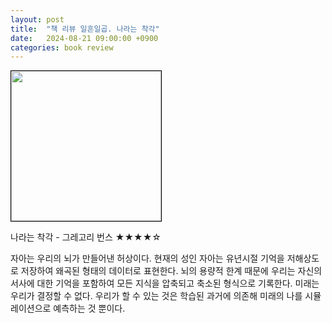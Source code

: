```yaml
---
layout: post
title:  "책 리뷰 일흔일곱. 나라는 착각"
date:   2024-08-21 09:00:00 +0900
categories: book review
---
```

<img width=240px style="border:1px solid black;" src="https://shopping-phinf.pstatic.net/main_4941582/49415826442.20240726234552.jpg?type=f640">  
  
나라는 착각 - 그레고리 번스 ★★★★☆  
  
자아는 우리의 뇌가 만들어낸 허상이다. 현재의 성인 자아는 유년시절 기억을 저해상도로 저장하여 왜곡된 형태의 데이터로 표현한다. 뇌의 용량적 한계 때문에 우리는 자신의 서사에 대한 기억을 포함하여 모든 지식을 압축되고 축소된 형식으로 기록한다. 미래는 우리가 결정할 수 없다. 우리가 할 수 있는 것은 학습된 과거에 의존해 미래의 나를 시뮬레이션으로 예측하는 것 뿐이다.  
